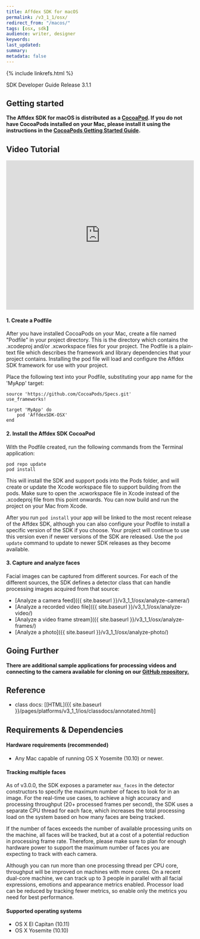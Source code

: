 ```yaml
---
title: Affdex SDK for macOS
permalink: /v3_1_1/osx/  
redirect_from: "/macos/"
tags: [osx, sdk]  
audience: writer, designer  
keywords:  
last_updated:  
summary:  
metadata: false
---
```


{% include linkrefs.html %}

SDK Developer Guide Release 3.1.1

## Getting started

__The Affdex SDK for macOS is distributed as a [CocoaPod](https://cocoapods.org/pods/AffdexSDK-OSX). If you do not have CocoaPods installed on your Mac, please install it using the instructions in the [CocoaPods Getting Started Guide](https://guides.cocoapods.org/using/getting-started.html).__

## Video Tutorial
<iframe width="100%" height="400px" src="https://www.youtube.com/embed/PttejE_4DqE?list=PL4uhb2yWZJbytOZkYxMlsuYUp_jP6ygG5" frameborder="0" allowfullscreen></iframe>

#### 1. Create a Podfile

After you have installed CocoaPods on your Mac, create a file named "Podfile" in your project directory.  This is the directory which contains the .xcodeproj and/or .xcworkspace files for your project.  The Podfile is a plain-text file which describes the framework and library dependencies that your project contains.  Installing the pod file will load and configure the Affdex SDK framework for use with your project.

Place the following text into your Podfile, substituting your app name for the 'MyApp' target:

```
source 'https://github.com/CocoaPods/Specs.git'
use_frameworks!

target 'MyApp' do
    pod 'AffdexSDK-OSX'
end
```

#### 2. Install the Affdex SDK CocoaPod

With the Podfile created, run the following commands from the Terminal application:

```
pod repo update
pod install
```

This will install the SDK and support pods into the Pods folder, and will create or update the Xcode workspace file to support building from the pods.  Make sure to open the .xcworkspace file in Xcode instead of the .xcodeproj file from this point onwards.  You can now build and run the project on your Mac from Xcode.

After you run `pod install` your app will be linked to the most recent release of the Affdex SDK, although you can also configure your Podfile to install a specific version of the SDK if you choose.  Your project will continue to use this version even if newer versions of the SDK are released.  Use the `pod update` command to update to newer SDK releases as they become available.

#### 3. Capture and analyze faces

Facial images can be captured from different sources. For each of the different sources, the SDK defines a detector class that can handle processing images acquired from that source:

* [Analyze a camera feed]({{ site.baseurl }}/v3_1_1/osx/analyze-camera/)
* [Analyze a recorded video file]({{ site.baseurl }}/v3_1_1/osx/analyze-video/)
* [Analyze a video frame stream]({{ site.baseurl }}/v3_1_1/osx/analyze-frames/)
* [Analyze a photo]({{ site.baseurl }}/v3_1_1/osx/analyze-photo/)

## Going Further
__There are additional sample applications for processing videos and connecting to the camera available for cloning on our [GitHub repository.](https://github.com/Affectiva/affdexme-osx)__

## Reference
* class docs: [[HTML]({{ site.baseurl }}/pages/platforms/v3_1_1/ios/classdocs/annotated.html)]

## Requirements & Dependencies

#### Hardware requirements (recommended)

*	Any Mac capable of running OS X Yosemite (10.10) or newer.

#### Tracking multiple faces
As of v3.0.0, the SDK exposes a parameter `max_faces` in the detector constructors to specify the maximum number of faces to look for in an image. For the real-time use cases, to achieve a high accuracy and processing throughput (20+ processed frames per second), the SDK uses a separate CPU thread for each face, which increases the total processing load on the system based on how many faces are being tracked.

If the number of faces exceeds the number of available processing units on the machine, all faces will be tracked, but at a cost of a potential reduction in processing frame rate. Therefore, please make sure to plan for enough hardware power to support the maximum number of faces you are expecting to track with each camera.

Although you can run more than one processing thread per CPU core, throughput will be improved on machines with more cores.  On a recent dual-core machine, we can track up to 3 people in parallel with all facial expressions, emotions and appearance metrics enabled.  Processor load can be reduced by tracking fewer metrics, so enable only the metrics you need for best performance.

#### Supported operating systems

*	OS X El Capitan (10.11)
*	OS X Yosemite (10.10)
